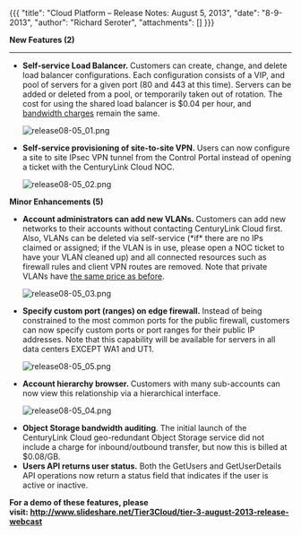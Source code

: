 {{{
  "title": "Cloud Platform – Release Notes: August 5, 2013",
  "date": "8-9-2013",
  "author": "Richard Seroter",
  "attachments": []
}}}

<p><strong>New Features (2)</strong>
</p>
<hr />
<ul>
  <li><strong>Self-service Load Balancer.&nbsp;</strong>Customers can create, change, and delete load balancer configurations. Each configuration consists of a VIP, and pool of servers for a given port (80 and 443 at this time). Servers can be added or deleted
    from a pool, or temporarily taken out of rotation. The cost for using the shared load balancer is $0.04 per hour, and <a href="http://help.tier3.com/entries/21823570-Tier-3-Bandwidth-Billing-Model" target="_blank">bandwidth charges</a> remain the
    same.
    <p><img src="https://t3n.zendesk.com/attachments/token/6nhavnhfgqq16wy/?name=release08-05_01.png" alt="release08-05_01.png" />
    </p>
  </li>
  <li><strong>Self-service provisioning of site-to-site VPN.&nbsp;</strong>Users can now configure a site to site IPsec VPN tunnel from the Control Portal instead of opening a ticket with the CenturyLink Cloud NOC.
    <br />
    <p><img src="https://t3n.zendesk.com/attachments/token/t7jrwoyoufy1ojm/?name=release08-05_02.png" alt="release08-05_02.png" />
    </p>
  </li>
</ul>
<p></p>
<p><strong>Minor Enhancements (5)</strong>
</p>
<ul>
  <li><strong>Account administrators can add new VLANs.&nbsp;</strong>Customers can add new networks to their accounts without contacting CenturyLink Cloud first. Also, VLANs can be deleted via self-service (*if* there are no IPs claimed or assigned; if the VLAN is
    in use, please open a NOC ticket to have your VLAN cleaned up) and all connected resources such as firewall rules and client VPN routes are removed. Note that private VLANs have <a href="http://www.tier3.com/products/network/firewall" target="_blank">the same price as before</a>.
    <p><img src="https://t3n.zendesk.com/attachments/token/rhmfej5scwlv6tz/?name=release08-05_03.png" alt="release08-05_03.png" />
    </p>
  </li>
  <li><strong>Specify custom port (ranges) on edge firewall.&nbsp;</strong>Instead of being constrained to the most common ports for the public firewall, customers can now specify custom ports or port ranges for their public IP addresses. Note that this capability
    will be available for servers in all data centers EXCEPT WA1 and UT1.
    <p><img src="https://t3n.zendesk.com/attachments/token/p1fod3ppzlic3ik/?name=release08-05_05.png" alt="release08-05_05.png" />
    </p>
  </li>
  <li><strong>Account hierarchy browser.&nbsp;</strong>Customers with many sub-accounts can now view this relationship via a hierarchical interface.
    <p><img src="https://t3n.zendesk.com/attachments/token/vtff4mpyrlxtlqc/?name=release08-05_04.png" alt="release08-05_04.png" />
    </p>
  </li>
  <li><strong>Object Storage bandwidth auditing</strong>. The initial launch of the CenturyLink Cloud geo-redundant Object Storage service did not include a charge for inbound/outbound transfer, but now this is billed at $0.08/GB.</li>
  <li><strong>Users API returns user status.</strong> Both the GetUsers and GetUserDetails API operations now return a status field that indicates if the user is active or inactive.</li>
</ul>
<p><strong>For a demo of these features, please visit:&nbsp;<a href="http://www.slideshare.net/Tier3Cloud/tier-3-august-2013-release-webcast" target="_blank">http://www.slideshare.net/Tier3Cloud/tier-3-august-2013-release-webcast</a>&nbsp;</strong>
</p>